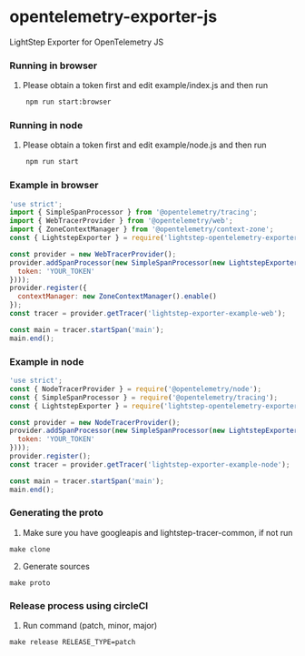 # opentelemetry-exporter-js
LightStep Exporter for OpenTelemetry JS

### Running in browser
1. Please obtain a token first and edit example/index.js and then run
```bash
    npm run start:browser
```

### Running in node
1. Please obtain a token first and edit example/node.js and then run
```bash
    npm run start
```

### Example in browser

```javascript
'use strict';
import { SimpleSpanProcessor } from '@opentelemetry/tracing';
import { WebTracerProvider } from '@opentelemetry/web';
import { ZoneContextManager } from '@opentelemetry/context-zone';
const { LightstepExporter } = require('lightstep-opentelemetry-exporter');

const provider = new WebTracerProvider();
provider.addSpanProcessor(new SimpleSpanProcessor(new LightstepExporter({
  token: 'YOUR_TOKEN'
})));
provider.register({
  contextManager: new ZoneContextManager().enable()
});
const tracer = provider.getTracer('lightstep-exporter-example-web');

const main = tracer.startSpan('main');
main.end();
```

### Example in node

```javascript
'use strict';
const { NodeTracerProvider } = require('@opentelemetry/node');
const { SimpleSpanProcessor } = require('@opentelemetry/tracing');
const { LightstepExporter } = require('lightstep-opentelemetry-exporter');

const provider = new NodeTracerProvider();
provider.addSpanProcessor(new SimpleSpanProcessor(new LightstepExporter({
  token: 'YOUR_TOKEN'
})));
provider.register();
const tracer = provider.getTracer('lightstep-exporter-example-node');

const main = tracer.startSpan('main');
main.end();

```

### Generating the proto
1. Make sure you have googleapis and lightstep-tracer-common, if not run
```
make clone
```
2. Generate sources
```
make proto
```


### Release process using circleCI 
1. Run command (patch, minor, major)
```commandline
make release RELEASE_TYPE=patch
```

